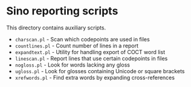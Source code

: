 # Sino reporting scripts

This directory contains auxiliary scripts.

- `charscan.pl` - Scan which codepoints are used in files
- `countlines.pl` - Count number of lines in a report
- `expandtext.pl` - Utility for handling export of COCT word list
- `linescan.pl` - Report lines that use certain codepoints in files
- `nogloss.pl` - Look for words lacking any gloss
- `ugloss.pl` - Look for glosses containing Unicode or square brackets
- `xrefwords.pl` - Find extra words by expanding cross-references
